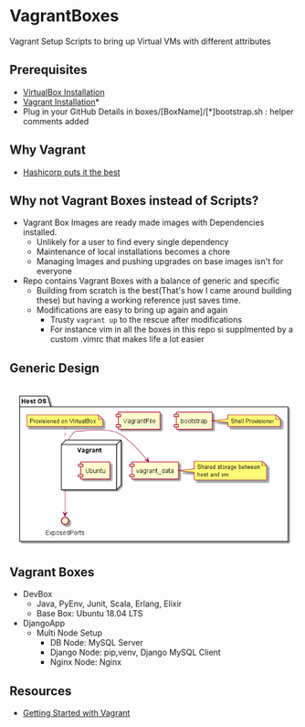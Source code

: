 # VagrantBoxes
Vagrant Setup Scripts to bring up Virtual VMs with different attributes

## Prerequisites
  - [VirtualBox Installation](https://www.virtualbox.org/wiki/Downloads)
  - [Vagrant Installation](https://www.vagrantup.com/downloads.html)*
  - Plug in your GitHub Details in boxes/[BoxName]/[*]bootstrap.sh : helper comments added 

## Why Vagrant
  - [Hashicorp puts it the best](https://www.vagrantup.com/intro/index.html)

## Why not Vagrant Boxes instead of Scripts?
  - Vagrant Box Images are ready made images with Dependencies installed.
    - Unlikely for a user to find every single dependency
    - Maintenance of local installations becomes a chore
    - Managing Images and pushing upgrades on base images isn't for everyone
  - Repo contains Vagrant Boxes with a balance of generic and specific
    - Building from scratch is the best(That's how I came around building these) but having a working reference just saves time.
    - Modifications are easy to bring up again and again
      - Trusty `vagrant up` to the rescue after modifications
      - For instance vim in all the boxes in this repo si supplmented by a custom .vimrc that makes life a lot easier 

## Generic Design
![Could not display. Check design/GenericBoxComponentDig.png](/design/GenericBoxComponentDig.png?raw=true "Component Diagram")

## Vagrant Boxes
  - DevBox
    - Java, PyEnv, Junit, Scala, Erlang, Elixir
    - Base Box: Ubuntu 18.04 LTS
  - DjangoApp 
    - Multi Node Setup 
      - DB Node: MySQL Server
      - Django Node: pip,venv, Django MySQL Client
      - Nginx Node: Nginx 

## Resources
  - [Getting Started with Vagrant](https://www.vagrantup.com/intro/getting-started/index.html)
